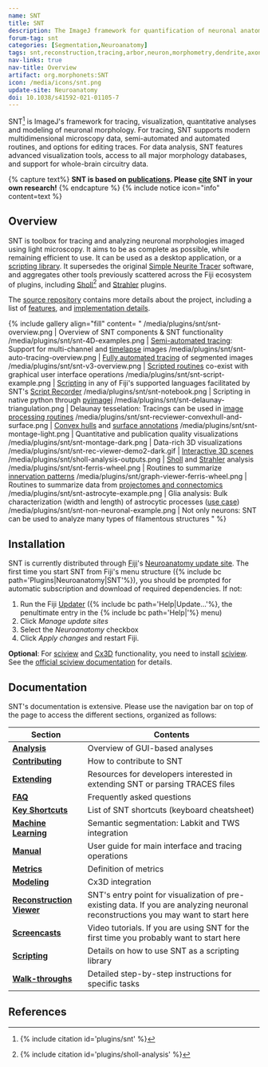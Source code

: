 ```yaml
---
name: SNT
title: SNT
description: The ImageJ framework for quantification of neuronal anatomy.
forum-tag: snt
categories: [Segmentation,Neuroanatomy]
tags: snt,reconstruction,tracing,arbor,neuron,morphometry,dendrite,axon,neuroanatomy
nav-links: true
nav-title: Overview
artifact: org.morphonets:SNT
icon: /media/icons/snt.png
update-site: Neuroanatomy
doi: 10.1038/s41592-021-01105-7
---
```


SNT[^1] is ImageJ's framework for tracing, visualization, quantitative analyses and modeling of neuronal morphology. For tracing, SNT supports modern multidimensional microscopy data, semi-automated and automated routines, and options for editing traces. For data analysis, SNT features advanced visualization tools, access to all major morphology databases, and support for whole-brain circuitry data.

{% capture text%}
**SNT is based on [publications](/plugins/snt/faq#how-do-i-cite-snt). Please [cite](/plugins/snt/faq#how-do-i-cite-snt) SNT in your own research!**
{% endcapture %}
{% include notice icon="info" content=text %}

## Overview

SNT is toolbox for tracing and analyzing neuronal morphologies imaged using light microscopy. It aims to be as complete as possible, while remaining efficient to use. It can be used as a desktop application, or a [scripting library](/plugins/snt/scripting). It supersedes the original [Simple Neurite Tracer](/plugins/snt/faq#what-is-the-difference-between-snt-and-simple-neurite-tracer) software, and aggregates other tools previously scattered across the Fiji ecosystem of plugins, including [Sholl](/plugins/sholl-analysis)[^2] and [Strahler](/plugins/strahler-analysis) plugins.

The [source repository](https://github.com/morphonets/SNT) contains more details about the project, including a list of [features](https://github.com/morphonets/SNT#features), and [implementation details](https://github.com/morphonets/SNT/blob/-/NOTES.md#notes).

{% include gallery align="fill" content=
"
/media/plugins/snt/snt-overview.png | Overview of SNT components &amp; SNT functionality
/media/plugins/snt/snt-4D-examples.png | [Semi-automated tracing](/plugins/snt/step-by-step-instructions#semi-automated-tracing): Support for multi-channel and [timelapse](/plugins/snt/step-by-step-instructions#time-lapse-analysis) images
/media/plugins/snt/snt-auto-tracing-overview.png | [Fully automated tracing](/plugins/snt/step-by-step-instructions#full-automated-tracing) of segmented images
/media/plugins/snt/snt-v3-overview.png | [Scripted routines](/plugins/snt/scripting#bundled-templates) co-exist with graphical user interface operations
/media/plugins/snt/snt-script-example.png | [Scripting](/plugins/snt/scripting) in any of Fiji's supported languages facilitated by SNT's [Script Recorder](/plugins/snt/scripting#script-recorder)
/media/plugins/snt/snt-notebook.png | Scripting in native python through [pyimagej](/scripting/pyimagej)
/media/plugins/snt/snt-delaunay-triangulation.png | Delaunay tesselation: Tracings can be used in [image processing routines](/plugins/snt/manual#process-)
/media/plugins/snt/snt-recviewer-convexhull-and-surface.png | [Convex hulls](/plugins/snt/analysis#convex-hull-analysis) and [surface annotations](/plugins/snt/reconstruction-viewer#geometric-annotations)
/media/plugins/snt/snt-montage-light.png | Quantitative and publication quality visualizations
/media/plugins/snt/snt-montage-dark.png | Data-rich 3D visualizations
/media/plugins/snt/snt-rec-viewer-demo2-dark.gif | [Interactive 3D scenes](/plugins/snt/reconstruction-viewer)
/media/plugins/snt/sholl-analysis-outputs.png | [Sholl](/plugins/snt/analysis#sholl-analysis) and [Strahler](/plugins/snt/analysis#strahler-analysis) analysis
/media/plugins/snt/snt-ferris-wheel.png | Routines to summarize [innervation patterns](/plugins/snt/analysis#graph-based-analysis)
/media/plugins/snt/graph-viewer-ferris-wheel.png | Routines to summarize data from [projectomes and connectomics](/plugins/snt/analysis#graph-based-analysis)
/media/plugins/snt/snt-astrocyte-example.png | Glia analysis: Bulk characterization (width and length) of astrocytic processes ([use case](https://forum.image.sc/t/determining-astrocyte-width-from-2d-images-using-fiji-snt/56426/2))
/media/plugins/snt/snt-non-neuronal-example.png | Not only neurons: SNT can be used to analyze many types of filamentous structures
"
%}

## Installation

SNT is currently distributed through [Fiji](/software/fiji)'s [Neuroanatomy update site](/update-sites/neuroanatomy). The first time you start SNT from Fiji's menu structure ({% include bc path='Plugins|Neuroanatomy|SNT'%}), you should be prompted for automatic subscription and download of required dependencies. If not:

1. Run the Fiji [Updater](/plugins/updater) ({% include bc path='Help|Update...'%}, the penultimate entry in the {% include bc path='Help|'%} menu)
2. Click *Manage update sites*
3. Select the *Neuroanatomy* checkbox
4. Click *Apply changes* and restart Fiji.

**Optional**: For [sciview](/plugins/sciview) and [Cx3D](/plugins/snt/modeling) functionality, you need to install [sciview](/plugins/sciview). See the [official sciview documentation](https://docs.scenery.graphics/sciview) for details.

## Documentation

SNT's documentation is extensive. Please use the navigation bar on top of the page to access the different sections, organized as follows:

| Section                                                         | Contents                                                                                                                           |
| --------------------------------------------------------------- | ---------------------------------------------------------------------------------------------------------------------------------- |
| **[Analysis](/plugins/snt/analysis)**                           | Overview of GUI-based analyses                                                                                                     |
| **[Contributing](/plugins/snt/contribute)**                     | How to contribute to SNT                                                                                                           |
| **[Extending](/plugins/snt/extending)**                         | Resources for developers interested in extending SNT or parsing TRACES files                                                       |
| **[FAQ](/plugins/snt/faq)**                                     | Frequently asked questions                                                                                                         |
| **[Key Shortcuts](/plugins/snt/key-shortcuts)**                 | List of SNT shortcuts (keyboard cheatsheet)                                                                                        |
| **[Machine Learning](/plugins/snt/machine-learning)**           | Semantic segmentation: Labkit and TWS integration                                                                                  |
| **[Manual](/plugins/snt/manual)**                               | User guide for main interface and tracing operations                                                                               |
| **[Metrics](/plugins/snt/metrics)**                             | Definition of metrics                                                                                                             |
| **[Modeling](/plugins/snt/modeling)**                           | Cx3D integration                                                                                                                   |
| **[Reconstruction Viewer](/plugins/snt/reconstruction-viewer)** | SNT's entry point for visualization of pre-existing data. If you are analyzing neuronal reconstructions you may want to start here |
| **[Screencasts](/plugins/snt/screencasts)**                     | Video tutorials. If you are using SNT for the first time you probably want to start here                                           |
| **[Scripting](/plugins/snt/scripting)**                         | Details on how to use SNT as a scripting library                                                                                   |
| **[Walk-throughs](/plugins/snt/step-by-step-instructions)**     | Detailed step-by-step instructions for specific tasks                                                                              |

## References

[^1]: {% include citation id='plugins/snt' %}
[^2]: {% include citation id='plugins/sholl-analysis' %}
